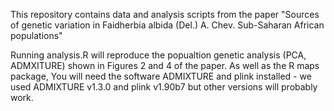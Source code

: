 This repository contains data and analysis scripts from the paper "Sources of genetic variation in 
Faidherbia albida (Del.) A. Chev. Sub-Saharan African populations" 

Running analysis.R will reproduce the popualtion genetic analysis (PCA, ADMXITURE) shown in Figures 2 
and 4 of the paper. As well as the R maps package, You will need the software ADMIXTURE and plink 
installed - we used ADMIXTURE 
v1.3.0 and plink v1.90b7 but other versions will probably work. 
